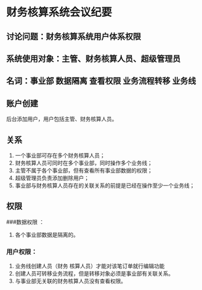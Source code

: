 # 财务核算系统会议纪要

## 讨论问题：财务核算系统用户体系权限

## 系统使用对象：主管、财务核算人员、超级管理员


## 名词：事业部 数据隔离 查看权限  业务流程转移 业务线
## 账户创建 
后台添加用户，用户包括主管、财务核算人员。

## 关系
1)	一个事业部可存在多个财务核算人员；
2)	财务核算人员可同时在多个事业部，同时操作多个业务线；
3)	主管不属于各个事业部，但有查看所有事业部数据的权限；
4)	超级管理员负责添加删除用户；
5)	事业部与财务核算人员存在的关联关系的前提是已经在操作至少一个业务线；
## 权限
  ###数据权限 ：
  1)  各个事业部数据是隔离的。
  ### 用户权限：
1)  业务线创建人员（财务   核算人员）才能对该笔订单就行编辑功能
2)  创建人员可转移业务流程，但是转移对象必须是事业部有关联关系。
3)  与事业部无关联的财务核算人员没有查看权限。


